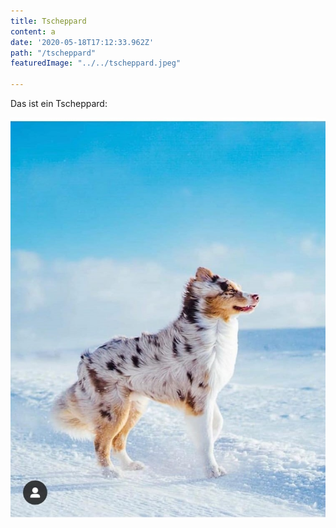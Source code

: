 ```yaml
---
title: Tscheppard
content: a
date: '2020-05-18T17:12:33.962Z'
path: "/tscheppard"
featuredImage: "../../tscheppard.jpeg"

---
```

Das ist ein Tscheppard:

![](../../uploads/tscheppard.jpeg)